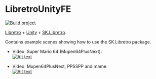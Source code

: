 # LibretroUnityFE

[![Build project](https://github.com/Skurdt/LibretroUnityFE/actions/workflows/main.yml/badge.svg)](https://github.com/Skurdt/LibretroUnityFE/actions/workflows/main.yml)

[Libretro](https://www.libretro.com/) + [Unity](https://unity.com/) + [SK.Libretro](https://github.com/Skurdt/SK.Libretro).

Contains example scenes showing how to use the SK.Libretro package.

- Video: Super Mario 64 (Mupen64PlusNext):  
[![Alt text](https://img.youtube.com/vi/euec6832wNA/0.jpg)](https://youtu.be/euec6832wNA)

- Video: Mupen64PlusNext, PPSSPP and mame:  
[![Alt text](https://img.youtube.com/vi/YOrZ2_0IcLI/0.jpg)](https://youtu.be/YOrZ2_0IcLI)
